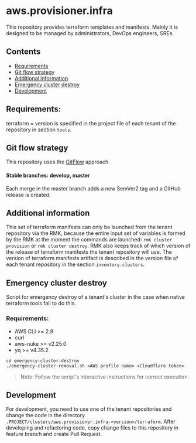 # aws.provisioner.infra
This repository provides terraform templates and manifests. 
Mainly it is designed to be managed by administrators, DevOps engineers, SREs.

## Contents
* [Requirements](#requirements)
* [Git flow strategy](#git-flow-strategy)
* [Additional information](#additional-information)
* [Emergency cluster destroy](#emergency-cluster-destroy)
* [Development](#development)

## Requirements:
terraform = version is specified in the project file of each tenant of the repository in section `tools`.

## Git flow strategy
This repository uses the [GitFlow](https://www.atlassian.com/git/tutorials/comparing-workflows/gitflow-workflow) approach.

#### Stable branches: develop, master
Each merge in the master branch adds a new SemVer2 tag and a GitHub release is created.

## Additional information
This set of terraform manifests can only be launched from the tenant repository via the RMK, 
because the entire input set of variables is formed by the RMK at the moment 
the commands are launched: `rmk cluster provision` or `rmk cluster destroy`.
RMK also keeps track of which version of the release of terraform manifests the tenant repository will use.
The version of terraform manifests artifact is described in the version file of each 
tenant repository in the section `inventory.clusters`.

## Emergency cluster destroy
Script for emergency destroy of a tenant's cluster in the case when native terraform tools fail to do this.

### Requirements:
* AWS CLI >= 2.9
* curl
* aws-nuke >= v2.25.0
* yq >= v4.35.2

```shell
cd emergency-cluster-destroy
./emergency-cluster-removal.sh <AWS profile name> <Cloudflare token>
```

> Note: Follow the script's interactive instructions for correct execution.

## Development
For development, you need to use one of the tenant repositories and change the code 
in the directory `.PROJECT/clusters/aws.provisioner.infra-<version>/terraform`. 
After developing and refactoring code, copy change files to this repository in feature branch and create Pull Request.
